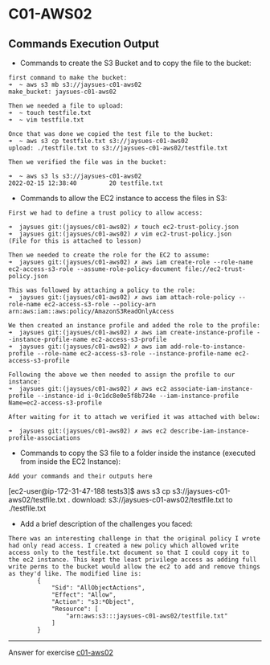 # C01-AWS02

## Commands Execution Output

- Commands to create the S3 Bucket and to copy the file to the bucket:
```
first command to make the bucket:
➜  ~ aws s3 mb s3://jaysues-c01-aws02
make_bucket: jaysues-c01-aws02

Then we needed a file to upload:
➜  ~ touch testfile.txt
➜  ~ vim testfile.txt

Once that was done we copied the test file to the bucket:
➜  ~ aws s3 cp testfile.txt s3://jaysues-c01-aws02
upload: ./testfile.txt to s3://jaysues-c01-aws02/testfile.txt

Then we verified the file was in the bucket:

➜  ~ aws s3 ls s3://jaysues-c01-aws02
2022-02-15 12:38:40         20 testfile.txt
```

- Commands to allow the EC2 instance to access the files in S3:
```
First we had to define a trust policy to allow access:

➜  jaysues git:(jaysues/c01-aws02) ✗ touch ec2-trust-policy.json
➜  jaysues git:(jaysues/c01-aws02) ✗ vim ec2-trust-policy.json
(File for this is attached to lesson)

Then we needed to create the role for the EC2 to assume:
➜  jaysues git:(jaysues/c01-aws02) ✗ aws iam create-role --role-name ec2-access-s3-role --assume-role-policy-document file://ec2-trust-policy.json

This was followed by attaching a policy to the role:
➜  jaysues git:(jaysues/c01-aws02) ✗ aws iam attach-role-policy --role-name ec2-access-s3-role --policy-arn arn:aws:iam::aws:policy/AmazonS3ReadOnlyAccess

We then created an instance profile and added the role to the profile:
➜  jaysues git:(jaysues/c01-aws02) ✗ aws iam create-instance-profile --instance-profile-name ec2-access-s3-profile
➜  jaysues git:(jaysues/c01-aws02) ✗ aws iam add-role-to-instance-profile --role-name ec2-access-s3-role --instance-profile-name ec2-access-s3-profile

Following the above we then needed to assign the profile to our instance:
➜  jaysues git:(jaysues/c01-aws02) ✗ aws ec2 associate-iam-instance-profile --instance-id i-0c1dc8e0e5f8b724e --iam-instance-profile Name=ec2-access-s3-profile

After waiting for it to attach we verified it was attached with below:

➜  jaysues git:(jaysues/c01-aws02) ✗ aws ec2 describe-iam-instance-profile-associations
```

- Commands to copy the S3 file to a folder inside the instance (executed from inside the EC2 Instance):
```
Add your commands and their outputs here
```
[ec2-user@ip-172-31-47-188 tests3]$ aws s3 cp s3://jaysues-c01-aws02/testfile.txt .
download: s3://jaysues-c01-aws02/testfile.txt to ./testfile.txt
- Add a brief description of the challenges you faced:
```
There was an interesting challenge in that the original policy I wrote had only read access. I created a new policy which allowed write access only to the testfile.txt document so that I could copy it to the ec2 instance. This kept the least privilege access as adding full write perms to the bucket would allow the ec2 to add and remove things as they'd like. The modified line is:
        {
            "Sid": "AllObjectActions",
            "Effect": "Allow",
            "Action": "s3:*Object",
            "Resource": [
                "arn:aws:s3:::jaysues-c01-aws02/testfile.txt"
            ]
        }
```

<!-- Don't change anything below this point-->
<!-- Before committing, remove both commented lines--> 
***
Answer for exercise [c01-aws02](https://github.com/devopsacademyau/academy/blob/635775538e8ad7793b305f48064b09e23c626fb7/classes/01class/exercises/c01-aws02/README.md)